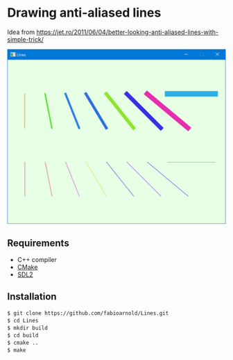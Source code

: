 # Drawing anti-aliased lines

Idea from https://jet.ro/2011/06/04/better-looking-anti-aliased-lines-with-simple-trick/

![Screenshot](/screenshot.png?raw=true "Screenshot")

## Requirements

* C++ compiler
* [CMake](https://cmake.org)
* [SDL2](https://libsdl.org)

## Installation

```bash
$ git clone https://github.com/fabioarnold/Lines.git
$ cd Lines
$ mkdir build
$ cd build
$ cmake ..
$ make
```